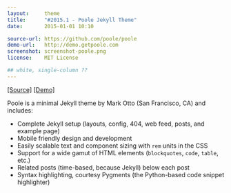 ```yaml
---
layout:     theme
title:      "#2015.1 - Poole Jekyll Theme"
date:       2015-01-01 10:10

source-url: https://github.com/poole/poole 
demo-url:   http://demo.getpoole.com
screenshot: screenshot-poole.png
license:    MIT License

## white, single-column ??
---
```


[[Source]]({{page.source-url}}) [[Demo]]({{page.demo-url}})


Poole is a minimal Jekyll theme by Mark Otto (San Francisco, CA) and includes:

- Complete Jekyll setup (layouts, config, 404, web feed, posts, and example page)
- Mobile friendly design and development
- Easily scalable text and component sizing with `rem` units in the CSS
- Support for a wide gamut of HTML elements (`blockquotes`, `code`, `table`, etc.)
- Related posts (time-based, because Jekyll) below each post
- Syntax highlighting, courtesy Pygments (the Python-based code snippet highlighter)

